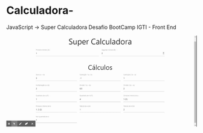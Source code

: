 # Calculadora-
JavaScript -> Super Calculadora Desafio BootCamp IGTI - Front End

<p align="center">
  <img alt="Layout" src="https://github.com/Pamylla/Calculadora/blob/master/assets/Super%20Calculadora%20(1).gif">
</p>
